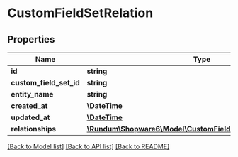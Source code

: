 # CustomFieldSetRelation

## Properties
Name | Type | Description | Notes
------------ | ------------- | ------------- | -------------
**id** | **string** |  | [optional] 
**custom_field_set_id** | **string** |  | 
**entity_name** | **string** |  | 
**created_at** | [**\DateTime**](\DateTime.md) |  | 
**updated_at** | [**\DateTime**](\DateTime.md) |  | [optional] 
**relationships** | [**\Rundum\Shopware6\Model\CustomFieldSetRelationRelationships**](CustomFieldSetRelationRelationships.md) |  | [optional] 

[[Back to Model list]](../../README.md#documentation-for-models) [[Back to API list]](../../README.md#documentation-for-api-endpoints) [[Back to README]](../../README.md)


